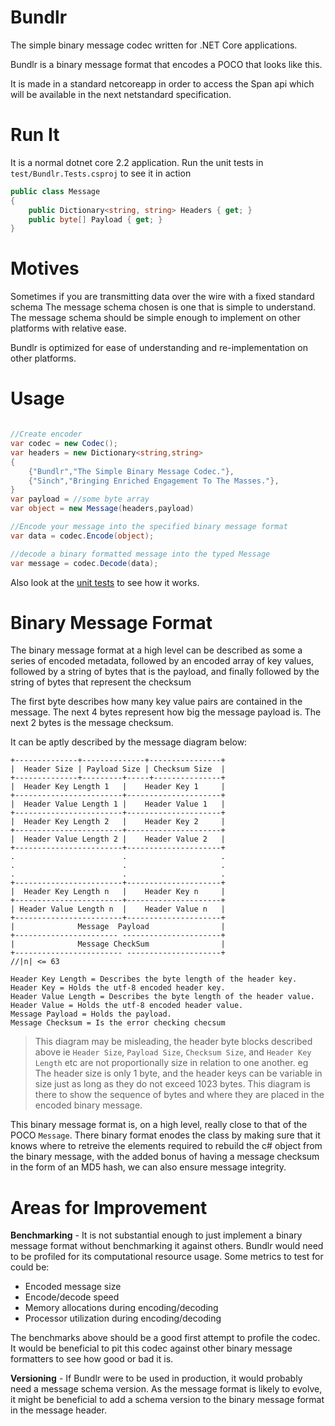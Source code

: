 # Bundlr

The simple binary message codec written for .NET Core applications.

Bundlr is a binary message format that encodes a POCO that looks like this.

It is made in a standard netcoreapp in order to access the Span<T> api which will be available in the next netstandard specification.

# Run It
It is a normal dotnet core 2.2 application. Run the unit tests in `test/Bundlr.Tests.csproj` to see it in action

```csharp
public class Message
{
    public Dictionary<string, string> Headers { get; }
    public byte[] Payload { get; }
}
```

# Motives
Sometimes if you are transmitting data over the wire with a fixed standard schema
The message schema chosen is one that is simple to understand. The message schema should be simple enough to implement on other platforms with relative ease.

Bundlr is optimized for ease of understanding and re-implementation on other platforms.
# Usage

```csharp

//Create encoder
var codec = new Codec();
var headers = new Dictionary<string,string>
{
    {"Bundlr","The Simple Binary Message Codec."},
    {"Sinch","Bringing Enriched Engagement To The Masses."},
}
var payload = //some byte array
var object = new Message(headers,payload)

//Encode your message into the specified binary message format
var data = codec.Encode(object);

//decode a binary formatted message into the typed Message
var message = codec.Decode(data);
```

Also look at the [unit tests](https://github.com/Lutando/Entropy/blob/master/Bundlr/test/Bundlr.Tests/UnitTests.cs) to see how it works.

# Binary Message Format
The binary message format at a high level can be described as some a series of encoded metadata, followed by an encoded array of key values, followed by a string of bytes that is the payload, and finally followed by the string of bytes that represent the checksum

The first byte describes how many key value pairs are contained in the message. The next 4 bytes represent how big the message payload is. The next 2 bytes is the message checksum.

It can be aptly described by the message diagram below:
```
+--------------+--------------+----------------+
|  Header Size | Payload Size | Checksum Size  |
+--------------+---------+-----+---------------+
|  Header Key Length 1   |    Header Key 1     |
+------------------------+---------------------+
|  Header Value Length 1 |    Header Value 1   |
+------------------------+---------------------+
|  Header Key Length 2   |    Header Key 2     |
+------------------------+---------------------+
|  Header Value Length 2 |    Header Value 2   |
+------------------------+---------------------+
.                        .                     .
.                        .                     .
.                        .                     .
+------------------------+---------------------+
|  Header Key Length n   |    Header Key n     |
+------------------------+---------------------+
| Header Value Length n  |    Header Value n   |
+------------------------+---------------------+
|              Message  Payload                |
+----------------------- ----------------------+
|              Message CheckSum                |
+------------------------ ---------------------+
//|n| <= 63

Header Key Length = Describes the byte length of the header key.
Header Key = Holds the utf-8 encoded header key.
Header Value Length = Describes the byte length of the header value.
Header Value = Holds the utf-8 encoded header value.
Message Payload = Holds the payload.
Message Checksum = Is the error checking checsum

```
> This diagram may be misleading, the header byte blocks described above ie `Header Size`, `Payload Size`, `Checksum Size`, and `Header Key Length` etc are not proportionally size in relation to one another. eg The header size is only 1 byte, and the header keys can be variable in size just as long as they do not exceed 1023 bytes. This diagram is there to show the sequence of bytes and where they are placed in the encoded binary message.

This binary message format is, on a high level, really close to that of the POCO `Message`. There binary format enodes the class by making sure that it knows where to retreive the elements required to rebuild the c# object from the binary message, with the added bonus of having a message checksum in the form of an MD5 hash, we can also ensure message integrity.
# Areas for Improvement
**Benchmarking** - It is not substantial enough to just implement a binary message format without benchmarking it against others. Bundlr would need to be profiled for its computational resource usage. Some metrics to test for could be:

* Encoded message size
* Encode/decode speed
* Memory allocations during encoding/decoding
* Processor utilization during encoding/decoding

The benchmarks above should be a good first attempt to profile the codec. It would be beneficial to pit this codec against other binary message formatters to see how good or bad it is.

**Versioning** - If Bundlr were to be used in production, it would probably need a message schema version. As the message format is likely to evolve, it might be beneficial to add a schema version to the binary message format in the message header.


